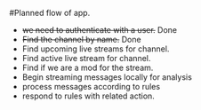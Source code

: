 
#Planned flow of app.

+ ~~we need to authenticate with a user.~~ Done
+ ~~Find the channel by name.~~ Done
+ Find upcoming live streams for channel.
+ Find active live stream for channel.
+ Find if we are a mod for the stream.
+ Begin streaming messages locally for analysis
+ process messages according to rules
+ respond to rules with related action.